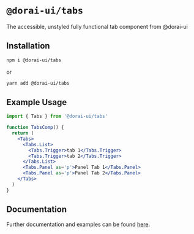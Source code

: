 # `@dorai-ui/tabs`

The accessible, unstyled fully functional tab component from @dorai-ui

## Installation

```sh
npm i @dorai-ui/tabs
```

or

```sh
yarn add @dorai-ui/tabs
```

## Example Usage

```jsx
import { Tabs } from '@dorai-ui/tabs'

function TabsComp() {
  return (
    <Tabs>
      <Tabs.List>
        <Tabs.Trigger>tab 1</Tabs.Trigger>
        <Tabs.Trigger>tab 2</Tabs.Trigger>
      </Tabs.List>
      <Tabs.Panel as='p'>Panel Tab 1</Tabs.Panel>
      <Tabs.Panel as='p'>Panel Tab 2</Tabs.Panel>
    </Tabs>
  )
}
```

## Documentation

Further documentation and examples can be found [here](https://www.dorai-ui.com/components/tabs).
